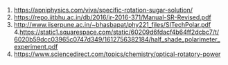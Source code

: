 1. https://apniphysics.com/viva/specific-rotation-sugar-solution/ <br>
2. https://repo.iitbhu.ac.in/db/2016/ir-2016-371/Manual-SR-Revised.pdf <br>
3. http://www.iiserpune.ac.in/~bhasbapat/phy221_files/SITechPolar.pdf<br>
4.https://static1.squarespace.com/static/60209d6fdacf4b64ff2dcbc7/t/6020b59dcc03965c0747d349/1612756382184/half_shade_polarimeter_experiment.pdf<br>
5. https://www.sciencedirect.com/topics/chemistry/optical-rotatory-power<br>


